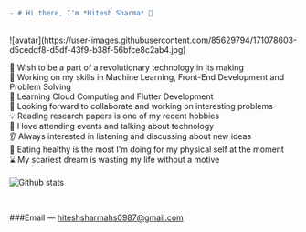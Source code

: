 


```diff
- # Hi there, I'm *Hitesh Sharma* 👋

```
<br>
![avatar](https://user-images.githubusercontent.com/85629794/171078603-d5ceddf8-d5df-43f9-b38f-56bfce8c2ab4.jpg)<br>




🎯 Wish to be a part of a revolutionary technology in its making                                                                                
🔭 Working on my skills in Machine Learning, Front-End Development and Problem Solving                                                              
🌱 Learning Cloud Computing and Flutter Development                                                                           
👀 Looking forward to collaborate and working on interesting problems                                                           
💡 Reading research papers is one of my recent hobbies                                           
🎫 I love attending events and talking about technology                                              
👂 Always interested in listening and discussing about new ideas                                      
🍎 Eating healthy is the most I'm doing for my physical self at the moment                                                   
⌛ My scariest dream is wasting my life without a motive                                                                     
<br>
![Github stats](https://github-readme-stats.vercel.app/api?username=HiteshSharma)

<br>

###Email — hiteshsharmahs0987@gmail.com
